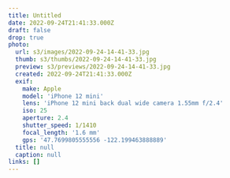 ```yaml
---
title: Untitled
date: 2022-09-24T21:41:33.000Z
draft: false
drop: true
photo:
  url: s3/images/2022-09-24-14-41-33.jpg
  thumb: s3/thumbs/2022-09-24-14-41-33.jpg
  preview: s3/previews/2022-09-24-14-41-33.jpg
  created: 2022-09-24T21:41:33.000Z
  exif:
    make: Apple
    model: 'iPhone 12 mini'
    lens: 'iPhone 12 mini back dual wide camera 1.55mm f/2.4'
    iso: 25
    aperture: 2.4
    shutter_speed: 1/1410
    focal_length: '1.6 mm'
    gps: '47.7699805555556 -122.199463888889'
  title: null
  caption: null
links: []
---
```

